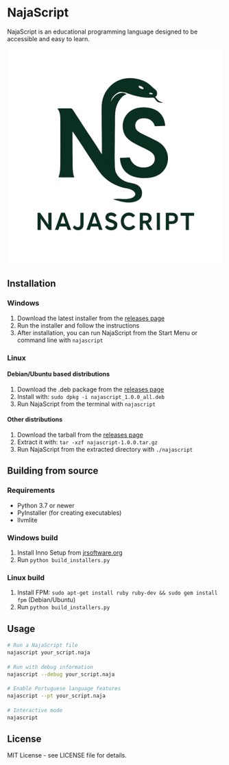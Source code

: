 # NajaScript

NajaScript is an educational programming language designed to be accessible and easy to learn.

![NajaScript Logo](assets/NajaScript_logo.png)

## Installation

### Windows

1. Download the latest installer from the [releases page](https://github.com/najascript/najascript/releases)
2. Run the installer and follow the instructions
3. After installation, you can run NajaScript from the Start Menu or command line with `najascript`

### Linux

#### Debian/Ubuntu based distributions

1. Download the .deb package from the [releases page](https://github.com/najascript/najascript/releases)
2. Install with: `sudo dpkg -i najascript_1.0.0_all.deb`
3. Run NajaScript from the terminal with `najascript`

#### Other distributions

1. Download the tarball from the [releases page](https://github.com/najascript/najascript/releases)
2. Extract it with: `tar -xzf najascript-1.0.0.tar.gz`
3. Run NajaScript from the extracted directory with `./najascript`

## Building from source

### Requirements

- Python 3.7 or newer
- PyInstaller (for creating executables)
- llvmlite

### Windows build

1. Install Inno Setup from [jrsoftware.org](https://jrsoftware.org/isdl.php)
2. Run `python build_installers.py`

### Linux build

1. Install FPM: `sudo apt-get install ruby ruby-dev && sudo gem install fpm` (Debian/Ubuntu)
2. Run `python build_installers.py`

## Usage

```bash
# Run a NajaScript file
najascript your_script.naja

# Run with debug information
najascript --debug your_script.naja

# Enable Portuguese language features
najascript --pt your_script.naja

# Interactive mode
najascript
```

## License

MIT License - see LICENSE file for details.

